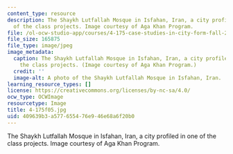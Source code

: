 ```yaml
---
content_type: resource
description: The Shaykh Lutfallah Mosque in Isfahan, Iran, a city profiled in one
  of the class projects. Image courtesy of Aga Khan Program.
file: /ol-ocw-studio-app/courses/4-175-case-studies-in-city-form-fall-2005/409639b3a577655476e946e68a6f20b0_4-175f05.jpg
file_size: 165875
file_type: image/jpeg
image_metadata:
  caption: The Shaykh Lutfallah Mosque in Isfahan, Iran, a city profiled in one of
    the class projects. (Image courtesy of Aga Khan Program.)
  credit: ''
  image-alt: A photo of the Shaykh Lutfallah Mosque in Isfahan, Iran.
learning_resource_types: []
license: https://creativecommons.org/licenses/by-nc-sa/4.0/
ocw_type: OCWImage
resourcetype: Image
title: 4-175f05.jpg
uid: 409639b3-a577-6554-76e9-46e68a6f20b0
---
```

The Shaykh Lutfallah Mosque in Isfahan, Iran, a city profiled in one of the class projects. Image courtesy of Aga Khan Program.